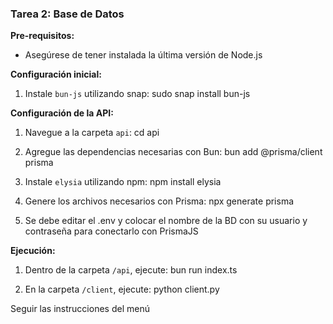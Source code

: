 ### Tarea 2: Base de Datos

**Pre-requisitos:**
- Asegúrese de tener instalada la última versión de Node.js

**Configuración inicial:**
1. Instale `bun-js` utilizando snap:
   sudo snap install bun-js

**Configuración de la API:**
1. Navegue a la carpeta `api`:
   cd api

2. Agregue las dependencias necesarias con Bun:
   bun add @prisma/client prisma

3. Instale `elysia` utilizando npm:
   npm install elysia

4. Genere los archivos necesarios con Prisma:
   npx generate prisma

5. Se debe editar el .env y colocar el nombre de la BD con su usuario y contraseña para conectarlo con PrismaJS
   
**Ejecución:**
1. Dentro de la carpeta `/api`, ejecute:
   bun run index.ts

2. En la carpeta `/client`, ejecute:
   python client.py

Seguir las instrucciones del menú

